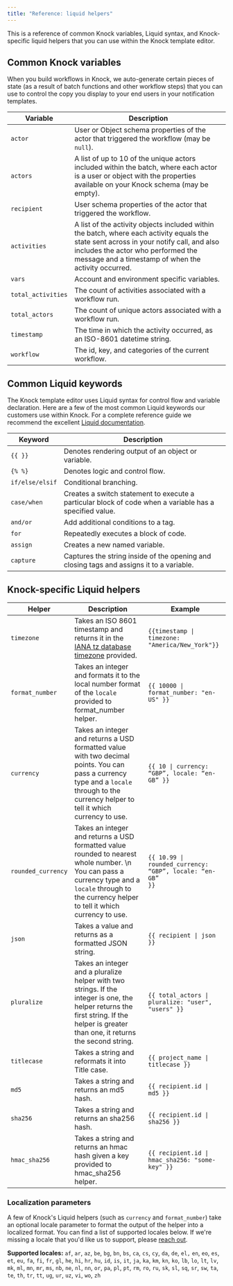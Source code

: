```yaml
---
title: "Reference: liquid helpers"
---
```


This is a reference of common Knock variables, Liquid syntax, and Knock-specific liquid helpers that you can use within the Knock template editor.

## Common Knock variables

When you build workflows in Knock, we auto-generate certain pieces of state (as a result of batch functions and other workflow steps) that you can use to control the copy you display to your end users in your notification templates.

| Variable           | Description                                                                                                                                                                                                                          |
| ------------------ | ------------------------------------------------------------------------------------------------------------------------------------------------------------------------------------------------------------------------------------ |
| `actor`            | User or Object schema properties of the actor that triggered the workflow (may be `null`).                                                                                                                                           |
| `actors`           | A list of up to 10 of the unique actors included within the batch, where each actor is a user or object with the properties available on your Knock schema (may be empty).                                                           |
| `recipient`        | User schema properties of the actor that triggered the workflow.                                                                                                                                                                     |
| `activities`       | A list of the activity objects included within the batch, where each activity equals the state sent across in your notify call, and also includes the actor who performed the message and a timestamp of when the activity occurred. |
| `vars`             | Account and environment specific variables.                                                                                                                                                                                          |
| `total_activities` | The count of activities associated with a workflow run.                                                                                                                                                                              |
| `total_actors`     | The count of unique actors associated with a workflow run.                                                                                                                                                                           |
| `timestamp`        | The time in which the activity occurred, as an ISO-8601 datetime string.                                                                                                                                                             |
| `workflow`         | The id, key, and categories of the current workflow.                                                                                                                                                                                 |

## Common Liquid keywords

The Knock template editor uses Liquid syntax for control flow and variable declaration. Here are a few of the most common Liquid keywords our customers use within Knock. For a complete reference guide we recommend the excellent [Liquid documentation](https://shopify.github.io/liquid/).

| Keyword         | Description                                                                                             |
| --------------- | ------------------------------------------------------------------------------------------------------- |
| `{{ }}`         | Denotes rendering output of an object or variable.                                                      |
| `{% %}`         | Denotes logic and control flow.                                                                         |
| `if/else/elsif` | Conditional branching.                                                                                  |
| `case/when`     | Creates a switch statement to execute a particular block of code when a variable has a specified value. |
| `and/or`        | Add additional conditions to a tag.                                                                     |
| `for`           | Repeatedly executes a block of code.                                                                    |
| `assign`        | Creates a new named variable.                                                                           |
| `capture`       | Captures the string inside of the opening and closing tags and assigns it to a variable.                |

## Knock-specific Liquid helpers

| Helper             | Description                                                                                                                                                                                         | Example                                                                  |
| ------------------ | --------------------------------------------------------------------------------------------------------------------------------------------------------------------------------------------------- | ------------------------------------------------------------------------ |
| `timezone`         | Takes an ISO 8601 timestamp and returns it in the [IANA tz database timezone](https://en.wikipedia.org/wiki/List_of_tz_database_time_zones) provided.                                               | <code>{{timestamp &#124; timezone: "America/New_York"}}</code>           |
| `format_number`    | Takes an integer and formats it to the local number format of the `locale` provided to format_number helper.                                                                                        | <code>{{ 10000 &#124; format_number: "en-US" }}</code>                   |
| `currency`         | Takes an integer and returns a USD formatted value with two decimal points. You can pass a currency type and a `locale` through to the currency helper to tell it which currency to use.            | <code>{{ 10 &#124; currency: “GBP”, locale: “en-GB” }}</code>            |
| `rounded_currency` | Takes an integer and returns a USD formatted value rounded to nearest whole number. \n You can pass a currency type and a `locale` through to the currency helper to tell it which currency to use. | <code>{{ 10.99 &#124; rounded_currency: “GBP”, locale: “en-GB” }}</code> |
| `json`             | Takes a value and returns as a formatted JSON string.                                                                                                                                               | <code>{{ recipient &#124; json }}</code>                                 |
| `pluralize`        | Takes an integer and a pluralize helper with two strings. If the integer is one, the helper returns the first string. If the helper is greater than one, it returns the second string.              | <code>{{ total_actors &#124; pluralize: "user", "users" }}</code>        |
| `titlecase`        | Takes a string and reformats it into Title case.                                                                                                                                                    | <code>{{ project_name &#124; titlecase }}</code>                         |
| `md5`              | Takes a string and returns an md5 hash.                                                                                                                                                             | <code>{{ recipient.id &#124; md5 }}</code>                               |
| `sha256`           | Takes a string and returns an sha256 hash.                                                                                                                                                          | <code>{{ recipient.id &#124; sha256 }}</code>                            |
| `hmac_sha256`      | Takes a string and returns an hmac hash given a key provided to hmac_sha256 helper.                                                                                                                 | <code>{{ recipient.id &#124; hmac_sha256: "some-key" }}</code>           |

### Localization parameters

A few of Knock's Liquid helpers (such as `currency` and `format_number`) take an optional locale parameter to format the output of the helper into a localized format. You can find a list of supported locales below. If we're missing a locale that you'd like us to support, please [reach out](mailto:support@knock.app).

**Supported locales:** `af`, `ar`, `az`, `be`, `bg`, `bn`, `bs`, `ca`, `cs`, `cy`, `da`, `de`, `el,` `en`, `eo`, `es`, `et`, `eu`, `fa`, `fi`, `fr`, `gl`, `he`, `hi`, `hr`, `hu`, `id`, `is`, `it`, `ja`, `ka`, `km`, `kn`, `ko`, `lb`, `lo`, `lt`, `lv`, `mk`, `ml`, `mn`, `mr`, `ms`, `nb`, `ne`, `nl`, `nn`, `or`, `pa`, `pl`, `pt`, `rm`, `ro`, `ru`, `sk`, `sl`, `sq`, `sr`, `sw`, `ta`, `te`, `th`, `tr`, `tt`, `ug`, `ur`, `uz`, `vi`, `wo`, `zh`
